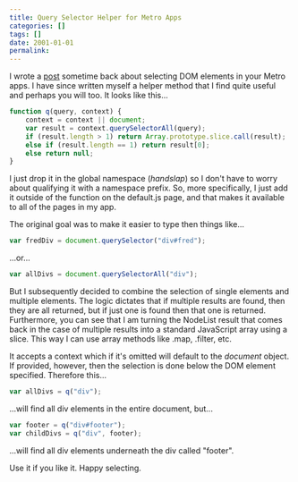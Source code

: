 ```yaml
---
title: Query Selector Helper for Metro Apps
categories: []
tags: []
date: 2001-01-01
permalink: 
---
```


I wrote a [post](/selectingelements) sometime back  about selecting DOM elements in your Metro apps. I have since written myself a helper method that I find quite useful and perhaps you will too. It looks like this...

``` js
function q(query, context) {
    context = context || document;
    var result = context.querySelectorAll(query);
    if (result.length > 1) return Array.prototype.slice.call(result);
    else if (result.length == 1) return result[0];
    else return null;
}
```

I just drop it in the global namespace (*handslap*) so I don't have to worry about qualifying it with a namespace prefix. So, more specifically, I just add it outside of the function on the default.js page, and that makes it available to all of the pages in my app.

The original goal was to make it easier to type then things like...

``` js
var fredDiv = document.querySelector("div#fred");
```

...or...

``` js
var allDivs = document.querySelectorAll("div");
```

But I subsequently decided to combine the selection of single elements and multiple elements. The logic dictates that if multiple results are found, then they are all returned, but if just one is found then that one is returned. Furthermore, you can see that I am turning the NodeList result that comes back in the case of multiple results into a standard JavaScript array using a slice. This way I can use array methods like .map, .filter, etc.

It accepts a context which if it's omitted will default to the _document_ object. If provided, however, then the selection is done below the DOM element specified. Therefore this...

``` js
var allDivs = q("div");
```

...will find all div elements in the entire document, but...

``` js
var footer = q("div#footer");
var childDivs = q("div", footer);
```

...will find all div elements underneath the div called "footer".

Use it if you like it. Happy selecting.